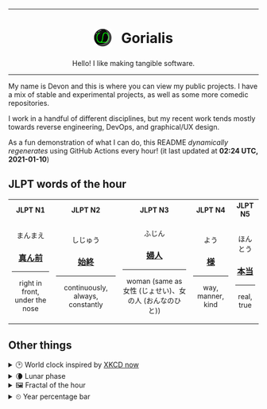 ***

<h1 align="center">
<sub>
    <img src="readme/resources/avatar.png" height="36">
</sub>
&nbsp;
Gorialis
</h1>
<p align="center">
Hello! I like making tangible software.
</p>

***

My name is Devon and this is where you can view my public projects. I have a mix of stable and experimental projects, as well as some more comedic repositories.

I work in a handful of different disciplines, but my recent work tends mostly towards reverse engineering, DevOps, and graphical/UX design.

As a fun demonstration of what I can do, this README *dynamically regenerates* using GitHub Actions every hour! (it last updated at **02:24 UTC, 2021-01-10**)

<h2>JLPT words of the hour</h2>
<table>
    <tr>
        <th>JLPT N1</th>
        <th>JLPT N2</th>
        <th>JLPT N3</th>
        <th>JLPT N4</th>
        <th>JLPT N5</th>
    </tr>
    <tr>
        <td>
            <p align="center">まんまえ</p>
            <h3 align="center"><b><a href="https://jisho.org/search/%E7%9C%9F%E3%82%93%E5%89%8D">真ん前</a></b></h3>
            <hr>
            <p align="center">right in front,<wbr> under the nose</p>
        </td>
        <td>
            <p align="center">しじゅう</p>
            <h3 align="center"><b><a href="https://jisho.org/search/%E5%A7%8B%E7%B5%82">始終</a></b></h3>
            <hr>
            <p align="center">continuously,<wbr> always,<wbr> constantly</p>
        </td>
        <td>
            <p align="center">ふじん</p>
            <h3 align="center"><b><a href="https://jisho.org/search/%E5%A9%A6%E4%BA%BA">婦人</a></b></h3>
            <hr>
            <p align="center">woman (same as 女性 (じょせい)、女の人 (おんなのひと))</p>
        </td>
        <td>
            <p align="center">よう</p>
            <h3 align="center"><b><a href="https://jisho.org/search/%E6%A7%98">様</a></b></h3>
            <hr>
            <p align="center">way,<wbr> manner,<wbr> kind</p>
        </td>
        <td>
            <p align="center">ほんとう</p>
            <h3 align="center"><b><a href="https://jisho.org/search/%E6%9C%AC%E5%BD%93">本当</a></b></h3>
            <hr>
            <p align="center">real,<wbr> true</p>
        </td>
    </tr>
</table>

<h2>Other things</h2>
<details>
<summary>🕑  World clock inspired by <a href="https://xkcd.com/now">XKCD now</a></summary>

> <img src="generated/now.png" width="512">

</details>
<details>
<summary>🌘 Lunar phase</summary>

The moon is approximately 91.51% through its phase (Waning Crescent).

</details>
<details>
<summary>&#x1f5bc; Fractal of the hour</summary>

> <img src="generated/fractal.png" width="512">

</details>
<details>
<summary>&#x23f2; Year percentage bar</summary>
<pre><code>2021 [▁▁▁▁▁▁▁▁▁▁▁▁▁▁▁▁▁▁▁▁] 2.49%</code></pre>
</details>
